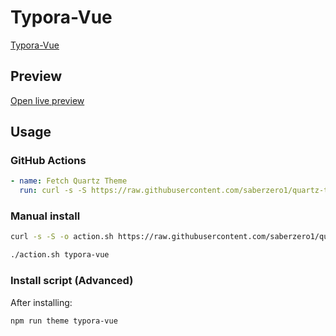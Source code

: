 # Typora-Vue

[Typora-Vue](https://github.com/ZekunC)

## Preview

[Open live preview](https://quartz-themes.github.io/typora-vue/)

## Usage

### GitHub Actions

```yaml
- name: Fetch Quartz Theme
  run: curl -s -S https://raw.githubusercontent.com/saberzero1/quartz-themes/master/action.sh | bash -s -- typora-vue
```

### Manual install

```bash
curl -s -S -o action.sh https://raw.githubusercontent.com/saberzero1/quartz-themes/master/action.sh

./action.sh typora-vue
```

### Install script (Advanced)

After installing:

```bash
npm run theme typora-vue
```
